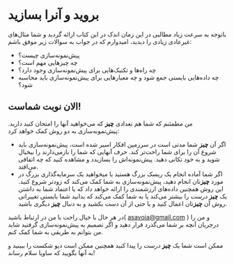 # بروید و آنرا بسازید

باتوجه به سرعت زیاد مطالبی در این زمان اندک در این کتاب ارائه گردید و شما مثال‌های غیرعادی زیادی را دیدید، امیدوارم که در جواب به سوالات زیر موفق باشم:

- پیش‌نمونه‌سازی چیست؟
- چه چیزهایی مهم است؟
- چه راه‌ها و تکنیک‌هایی برای پیش‌نمونه‌سازی وجود دارد؟
- چه داده‌هایی بایستی جمع شود و چه معیارهایی برای پیش‌نمونه‌سازی باید محاسبه شود؟

## الان نوبت شماست!
من مطمئنم که شما هم تعدادی **چیز** که می‌خواهید آنها را امتحان کنید دارید. پیش‌نمونه‌سازی به دو روش کمک خواهد کرد:

- اگر آن **چیز** شما مدتی است در سرزمین افکار اسیر شده است، پیش‌نمونه‌سازی باید شروع آن را برای شما راحت‌تر کند. حرف آنهایی که شما را بازمی‌دارند را بیخیال شوید و به خود تکانی دهید. پیش‌نمونه‌اش را بسازیدد و مشاهده کنید که چه اتفاقی می‌افتد.
- اگر شما آماده انجام یک ریسک بزرگ هستید یا میخواهید یک سرمایه‌گذاری بزرگ در مورد **چیز**تان انحام دهید، پیش‌نمونه‌سازی به شما کمک می‌کند که زودتر شروع کنید. این روش همچنین داده‌های ارزشمندی را ارائه خواهد داد که یا اعتماد شما به داشتن یک  **چیز** _درست_ را بیشتر می‌کند یا به شما کمک می‌کند که بدانید شما بایستی تغییراتی روش آن **چیز**تان اعمال کنید و یا حتی از آن دست بکشید و به دنبال **چیز** دیگری باشید.

در هر حال با خیال راحت با من در ارتباط باشید( asavoia@gmail.com ) و من را درجریان آنچه بر شما می‌گذرد قرار دهید و اگر تصمیم به پیش‌نمونه‌سازی گرفتید شاید من بتوانم به طریقی به شما کمک کنم.

ممکن است شما یک  **چیز** _درست_ را پیدا کنید همچنین ممکن است دیو شکست را ببینید و به آنها بگویید که ساویا سلام رساند!
